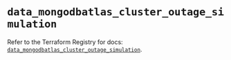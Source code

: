 # `data_mongodbatlas_cluster_outage_simulation`

Refer to the Terraform Registry for docs: [`data_mongodbatlas_cluster_outage_simulation`](https://registry.terraform.io/providers/mongodb/mongodbatlas/1.21.2/docs/data-sources/cluster_outage_simulation).
